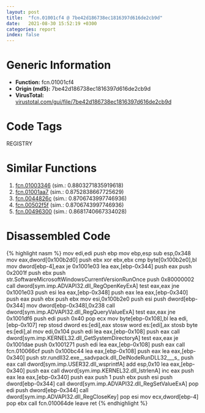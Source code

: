 ```yaml
---
layout: post
title:  "fcn.01001cf4 @ 7be42d186738ec1816397d616de2cb9d"
date:   2021-08-30 15:52:19 +0300
categories: report
index: false
---
```


# Generic Information
- **Function:** fcn.01001cf4
- **Origin (md5):** 7be42d186738ec1816397d616de2cb9d
- **VirusTotal:** [virustotal.com/gui/file/7be42d186738ec1816397d616de2cb9d][virustotal_ref]

# Code Tags
<span class="tag" id="REGISTRY">REGISTRY</span>


# Similar Functions

1. [fcn.01003346][similar_1_ref] (sim.: 0.8803271835919618)
2. [fcn.01001aa7][similar_2_ref] (sim.: 0.8752838667725629)
3. [fcn.0044826c][similar_3_ref] (sim.: 0.8706743997746936)
4. [fcn.00502f5f][similar_4_ref] (sim.: 0.8706743997746936)
5. [fcn.00496300][similar_5_ref] (sim.: 0.8681740667334028)


# Disassembled Code

{% highlight nasm %}
mov edi,edi
push ebp
mov ebp,esp
sub esp,0x348
mov eax,dword[0x100b2d0]
push ebx
xor ebx,ebx
cmp byte[0x100b2e0],bl
mov dword[ebp-4],eax
je 0x1001e03
lea eax,[ebp-0x344]
push eax
push 0x2001f
push ebx
push str.SoftwareMicrosoftWindowsCurrentVersionRunOnce
push 0x80000002
call dword[sym.imp.ADVAPI32.dll_RegOpenKeyExA]
test eax,eax
jne 0x1001e03
push esi
lea eax,[ebp-0x348]
push eax
lea eax,[ebp-0x340]
push eax
push ebx
push ebx
mov esi,0x100b2e0
push esi
push dword[ebp-0x344]
mov dword[ebp-0x348],0x238
call dword[sym.imp.ADVAPI32.dll_RegQueryValueExA]
test eax,eax
jne 0x1001df6
push edi
push 0x40
pop ecx
mov byte[ebp-0x108],bl
lea edi,[ebp-0x107]
rep stosd dword es:[edi],eax
stosw word es:[edi],ax
stosb byte es:[edi],al
mov edi,0x104
push edi
lea eax,[ebp-0x108]
push eax
call dword[sym.imp.KERNEL32.dll_GetSystemDirectoryA]
test eax,eax
je 0x1001dae
push 0x1001271
push edi
lea eax,[ebp-0x108]
push eax
call fcn.010066cf
push 0x100bc44
lea eax,[ebp-0x108]
push eax
lea eax,[ebp-0x340]
push str.rundll32.exe__sadvpack.dll_DelNodeRunDLL32___s_
push eax
call dword[sym.imp.USER32.dll_wsprintfA]
add esp,0x10
lea eax,[ebp-0x340]
push eax
call dword[sym.imp.KERNEL32.dll_lstrlenA]
inc eax
push eax
lea eax,[ebp-0x340]
push eax
push 1
push ebx
push esi
push dword[ebp-0x344]
call dword[sym.imp.ADVAPI32.dll_RegSetValueExA]
pop edi
push dword[ebp-0x344]
call dword[sym.imp.ADVAPI32.dll_RegCloseKey]
pop esi
mov ecx,dword[ebp-4]
pop ebx
call fcn.010064de
leave
ret
{% endhighlight %}


[similar_1_ref]: /report/fcn.01003346@7be42d186738ec1816397d616de2cb9d
[similar_2_ref]: /report/fcn.01001aa7@7be42d186738ec1816397d616de2cb9d
[similar_3_ref]: /report/fcn.0044826c@418e0921f3a9bd4f5bc0dcc59623b5a1
[similar_4_ref]: /report/fcn.00502f5f@e2ba7f10eb234338a49853c34d7d9c56
[similar_5_ref]: /report/fcn.00496300@4fe6510221c33bf023f6abed461fc13f
[virustotal_ref]: https://www.virustotal.com/gui/file/7be42d186738ec1816397d616de2cb9d